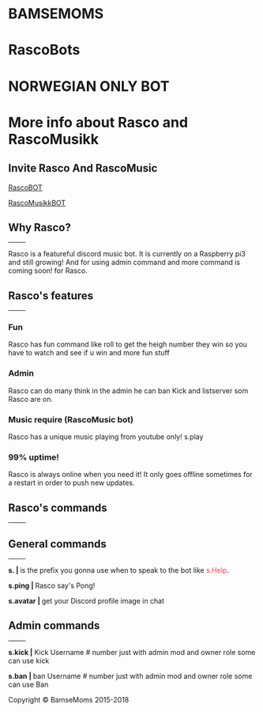 <!DOCTYPE html>
<html>
  <head>
    <meta charset="utf-8">
  </head>
  <body>
 
<div class="Header">
 <div class="h1">
<h1> BAMSEMOMS </h1>
<h1> RascoBots </h1>
   <h1> NORWEGIAN ONLY BOT <h1>
     <h1><a href="https://BamseMoms.Github.io"></a></h1><h1> More info about Rasco and RascoMusikk</a></h1>
</div>
<h2>Invite Rasco And RascoMusic</h2>

<p><a href="https://discordapp.com/oauth2/authorize?client_id=389514877288448000&scope=bot&permissions=2146958591">RascoBOT</a></p>
<p><a href="https://discordapp.com/oauth2/authorize?client_id=394076045869056001&scope=bot&permissions=2146958591">RascoMusikkBOT</a>
  
<div class="container">
<h2>Why Rasco?</h2>
<hr width="7%">
<p> Rasco is a featureful discord music bot. It is currently on a Raspberry pi3 and still growing! And for using admin command and more command is coming soon! for Rasco. </p>


<h2> Rasco's features </h2>
<hr width="7%">
  <div class="row">
    <div class="col-sm-4">
      <h3>Fun</h3>
      <p>Rasco has fun command like roll to get the heigh number they win so you have to watch and see if u win and more fun stuff</p>
    </div>
    <div class="col-sm-4">
      <h3>Admin</h3>
      <p>Rasco can do many think in the admin he can ban Kick and listserver som Rasco are on.</p>
    </div>
    <div class="col-sm-4">
      <h3>Music require (RascoMusic bot)</h3>
      <p>Rasco has a unique music playing from youtube only! s.play</p>
    </div>
    <div class="col-sm-4">
      <h3>99% uptime!</h3>
      <p>Rasco is always online when you need it! It only goes offline sometimes for a restart in order to push new updates.</p>
    </div>
  </div>
</div>

<h2> Rasco's commands </h2>
<hr width="7%">

<h2> General commands </h2>
<hr width="7%">
<p><b> s. | </b>is the prefix you gonna use when to speak to the bot like <font color="#FF3F3F">s.Help</font>.</p>
<p><b>s.ping | </b>Rasco say's Pong! </p>
<p><b>s.avatar | </b>get your Discord profile image in chat </p>

<h2> Admin commands </h2>
<hr width="7%">
<p><b>s.kick | </b>Kick Username # number just with admin mod and owner role some can use kick </p>
<p><b>s.ban | </b>ban Username # number just with admin mod and owner role some can use Ban </p>

<footer>
  <div class="footer p">
       <p>Copyright &copy; BamseMoms 2015-2018</p>
     </div>
   </footer>

  </body>
</html>
